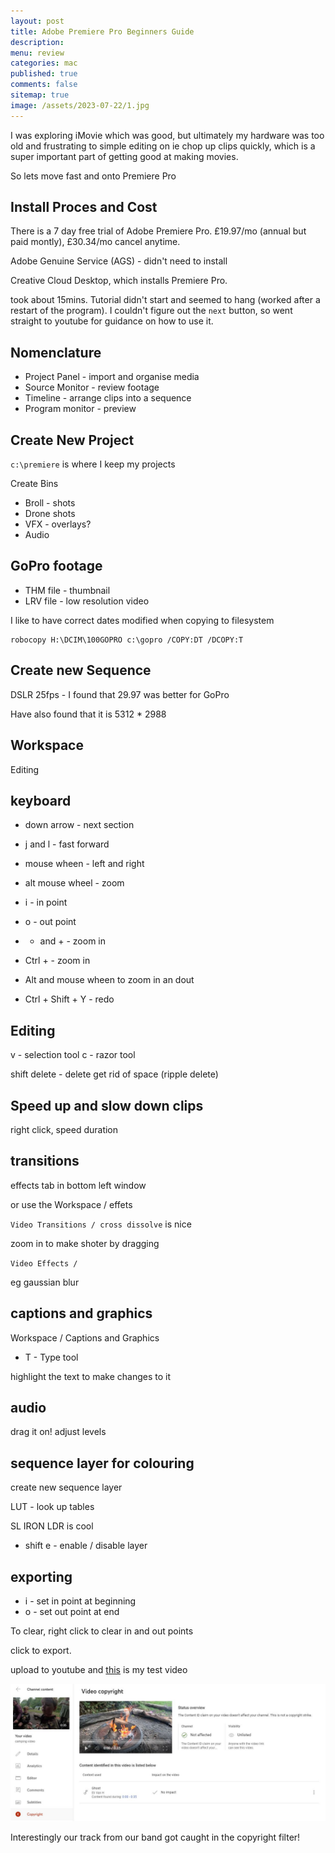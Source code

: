 ```yaml
---
layout: post
title: Adobe Premiere Pro Beginners Guide 
description: 
menu: review
categories: mac
published: true 
comments: false     
sitemap: true
image: /assets/2023-07-22/1.jpg
---
```


<!-- [![alt text](/assets/2023-07-22/1.jpg "email"){:width="800px"}](/assets/2023-07-22/1.jpg) -->

I was exploring iMovie which was good, but ultimately my hardware was too old and frustrating to simple editing on ie chop up clips quickly, which is a super important part of getting good at making movies.

So lets move fast and onto Premiere Pro

## Install Proces and Cost

There is a 7 day free trial of Adobe Premiere Pro. £19.97/mo (annual but paid montly), £30.34/mo cancel anytime.

Adobe Genuine Service (AGS) - didn't need to install

Creative Cloud Desktop, which installs Premiere Pro.

took about 15mins. Tutorial didn't start and seemed to hang (worked after a restart of the program). I couldn't figure out the `next` button, so went straight to youtube for guidance on how to use it.


## Nomenclature

- Project Panel - import and organise media
- Source Monitor - review footage
- Timeline - arrange clips into a sequence
- Program monitor - preview


## Create New Project

`c:\premiere` is where I keep my projects

Create Bins


- Broll - shots
- Drone shots
- VFX - overlays?
- Audio

## GoPro footage

- THM file - thumbnail
- LRV file - low resolution video

I like to have correct dates modified when copying to filesystem

```
robocopy H:\DCIM\100GOPRO c:\gopro /COPY:DT /DCOPY:T
```

## Create new Sequence

DSLR 25fps - I found that 29.97 was better for GoPro

Have also found that it is 5312 * 2988

## Workspace

Editing

## keyboard

- down arrow - next section
- j and l - fast forward
- mouse wheen - left and right
- alt mouse wheel - zoom
 


- i - in point
- o - out point

- - and + - zoom in 
- Ctrl + - zoom in 
- Alt and mouse wheen to zoom in an dout

- Ctrl + Shift + Y - redo


## Editing

v - selection tool
c - razor tool

shift delete - delete get rid of space (ripple delete) 

   
## Speed up and slow down clips

right click, speed duration

## transitions

effects tab in bottom left window

or use the Workspace / effets


`Video Transitions / cross dissolve` is nice

zoom in to make shoter by dragging

`Video Effects / `

eg gaussian blur

## captions and graphics

Workspace / Captions and Graphics

- T - Type tool

highlight the text to make changes to it

## audio

drag it on!
adjust levels

## sequence layer for colouring

create new sequence layer


LUT - look up tables


SL IRON LDR is cool

- shift e -  enable / disable layer



## exporting 

- i - set in point at beginning
- o - set out point at end

To clear, right click to clear in and out points

click to export.

upload to youtube and [this](https://www.youtube.com/watch?v=rnFwFq63BrU) is my test video

<!-- [![alt text](/assets/2023-08-01/1.jpg "email"){:width="800px"}](/assets/2023-08-01/1.jpg) -->
[![alt text](/assets/2023-08-01/1.jpg "email")](/assets/2023-08-01/1.jpg)

Interestingly our track from our band got caught in the copyright filter!


